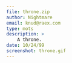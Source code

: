 ```yaml
---
file: throne.zip
author: Nightmare
email: knud@raex.com
type: mots
description: >
    A throne.
date: 10/24/99
screenshot: throne.gif
---
```

